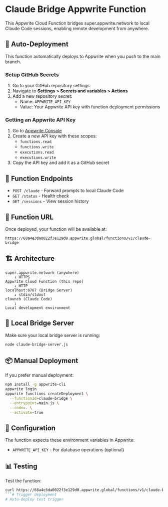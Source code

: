 # Claude Bridge Appwrite Function

This Appwrite Cloud Function bridges super.appwrite.network to local Claude Code sessions, enabling remote development from anywhere.

## 🚀 Auto-Deployment

This function automatically deploys to Appwrite when you push to the main branch.

### Setup GitHub Secrets

1. Go to your GitHub repository settings
2. Navigate to **Settings > Secrets and variables > Actions**
3. Add a new repository secret:
   - Name: `APPWRITE_API_KEY`
   - Value: Your Appwrite API key with function deployment permissions

### Getting an Appwrite API Key

1. Go to [Appwrite Console](https://cloud.appwrite.io/console/project-68a4e3da0022f3e129d0/settings/api-keys)
2. Create a new API key with these scopes:
   - `functions.read`
   - `functions.write`
   - `executions.read`
   - `executions.write`
3. Copy the API key and add it as a GitHub secret

## 📝 Function Endpoints

- `POST /claude` - Forward prompts to local Claude Code
- `GET /status` - Health check
- `GET /sessions` - View session history

## 🔗 Function URL

Once deployed, your function will be available at:
```
https://68a4e3da0022f3e129d0.appwrite.global/functions/v1/claude-bridge
```

## 🏗️ Architecture

```
super.appwrite.network (anywhere)
    ↓ HTTPS
Appwrite Cloud Function (this repo)
    ↓ HTTP
localhost:8767 (Bridge Server)
    ↓ stdin/stdout
claunch (Claude Code)
    ↓
Local development environment
```

## 🚦 Local Bridge Server

Make sure your local bridge server is running:
```bash
node claude-bridge-server.js
```

## 📦 Manual Deployment

If you prefer manual deployment:
```bash
npm install -g appwrite-cli
appwrite login
appwrite functions createDeployment \
  --functionId=claude-bridge \
  --entrypoint=main.js \
  --code=. \
  --activate=true
```

## 🔧 Configuration

The function expects these environment variables in Appwrite:
- `APPWRITE_API_KEY` - For database operations (optional)

## 📊 Testing

Test the function:
```bash
curl https://68a4e3da0022f3e129d0.appwrite.global/functions/v1/claude-bridge/status
```# Trigger deployment
# Auto-deploy test trigger

